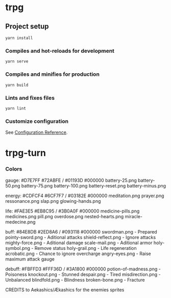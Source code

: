 # trpg

## Project setup
```
yarn install
```

### Compiles and hot-reloads for development
```
yarn serve
```

### Compiles and minifies for production
```
yarn build
```

### Lints and fixes files
```
yarn lint
```

### Customize configuration
See [Configuration Reference](https://cli.vuejs.org/config/).
# trpg-turn


### Colors
gauge:  #D7E7FF #72ABFE / #01193D #000000
battery-25.png
battery-50.png
battery-75.png
battery-100.png
battery-reset.png
battery-minus.png

energy: #CDFCF4 #6CF7F7 / #03182E #000000
meditation.png
prayer.png
ressonance.png
slap.png
glowing-hands.png

life:   #FAE3E5 #EB8C95 / #3B0A0F #000000
medicine-pills.png
medicines.png
pill.png
overdose.png
nested-hearts.png
miracle-medecine.png

buff:   #84E8DB #2ED8A6 / #093118 #000000
swordman.png - Prepared
pointy-sword.png - Aditional attacks
shield-reflect.png - Ignore attacks
mighty-force.png - Aditional damage
scale-mail.png - Aditional armor
holy-symbol.png - Remove status
holy-grail.png - Life regeneration
acrobatic.png - Chance to ignore overcharge
angry-eyes.png - Raise maximum attack gauge

debuff: #FBFFD3 #FFF36D / #3A1800 #000000
potion-of-madness.png - Poisoness
knockout.png - Stunned
despair.png - Tired
misdirection.png - Unbalanced
blindfold.png - Blindness
broken-bone.png - Fracture

CREDITS to Aekashics/Ækashics for the enemies sprites